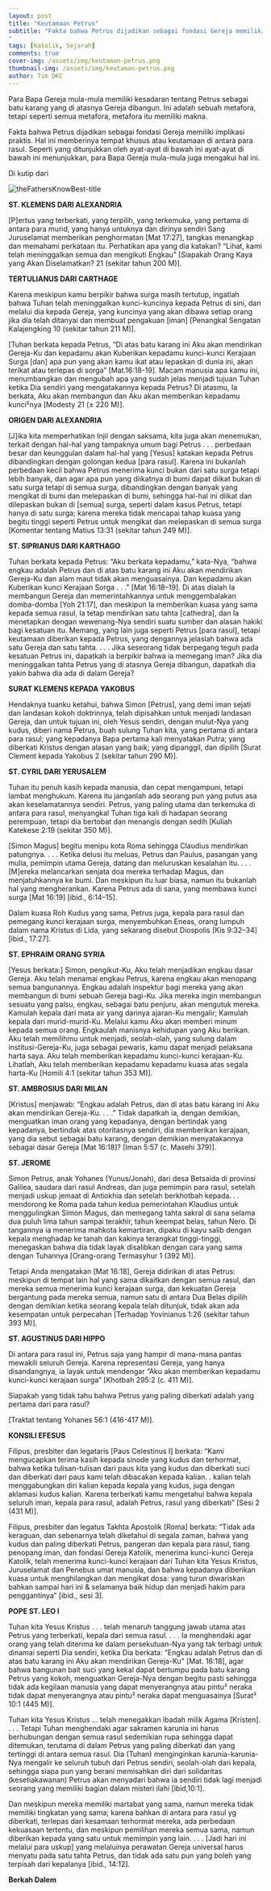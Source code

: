 ```yaml
---
layout: post
title: "Keutamaan Petrus"
subtitle: "Fakta bahwa Petrus dijadikan sebagai fondasi Gereja memiliki implikasi praktis. Hal ini memberinya tempat khusus atau keutamaan di antara para rasul. Seperti yang ditunjukkan oleh ayat-ayat di bawah ini ayat-ayat di bawah ini menunjukkan, para Bapa Gereja mula-mula juga mengakui hal ini.
"
tags: [Katolik, Sejarah]
comments: true
cover-img: /assets/img/keutaman-petrus.png
thumbnail-img: /assets/img/keutaman-petrus.png
author: Tim DKC
---
```


Para Bapa Gereja mula-mula memiliki kesadaran tentang Petrus sebagai batu karang yang di atasnya Gereja dibangun. Ini adalah sebuah metafora, tetapi seperti semua metafora, metafora itu memiliki makna.

Fakta bahwa Petrus dijadikan sebagai fondasi Gereja memiliki implikasi praktis. Hal ini memberinya tempat khusus atau keutamaan di antara para rasul. Seperti yang ditunjukkan oleh ayat-ayat di bawah ini ayat-ayat di bawah ini menunjukkan, para Bapa Gereja mula-mula juga mengakui hal ini.

Di kutip dari


![theFathersKnowBest-title](/assets/img/theFathersKnowBest.png)

**ST. KLEMENS DARI ALEXANDRIA**

\[P\]ertus yang terberkati, yang terpilih, yang terkemuka, yang pertama di antara para murid, yang hanya untuknya dan dirinya sendiri Sang Juruselamat memberikan penghormatan \[Mat 17:27\], tangkas menangkap dan memahami perkataan itu. Perhatikan apa yang dia katakan? “Lihat, kami telah meninggalkan semua dan mengikuti Engkau” \[Siapakah Orang Kaya yang Akan Diselamatkan? 21 (sekitar tahun 200 M)\].

**TERTULIANUS DARI CARTHAGE**

Karena meskipun kamu berpikir bahwa surga masih tertutup, ingatlah bahwa Tuhan telah meninggalkan kunci-kuncinya kepada Petrus di sini, dan melalui dia kepada Gereja, yang kuncinya yang akan dibawa setiap orang jika dia telah ditanyai dan membuat pengakuan \[iman\] \[Penangkal Sengatan Kalajengking 10 (sekitar tahun 211 M)\].

\[Tuhan berkata kepada Petrus, “Di atas batu karang ini Aku akan mendirikan Gereja-Ku dan kepadamu akan Kuberikan kepadamu kunci-kunci Kerajaan Surga \[dan\] apa pun yang akan kamu ikat atau lepaskan di dunia ini, akan terikat atau terlepas di sorga” \[Mat.16:18-19\]. Macam manusia apa kamu ini, menumbangkan dan mengubah apa yang sudah jelas menjadi tujuan Tuhan ketika Dia sendiri yang mengatakannya kepada Petrus? Di atasmu, Ia berkata, Aku akan membangun dan Aku akan memberikan kepadamu kunci²nya \[Modesty 21 (± 220 M)\].

**ORIGEN DARI ALEXANDRIA**

\[J\]ika kita memperhatikan Injil dengan saksama, kita juga akan menemukan, terkait dengan hal-hal yang tampaknya umum bagi Petrus . . . perbedaan besar dan keunggulan dalam hal-hal yang \[Yesus\] katakan kepada Petrus dibandingkan dengan golongan kedua \[para rasul\]. Karena ini bukanlah perbedaan kecil bahwa Petrus menerima kunci bukan dari satu surga tetapi lebih banyak, dan agar apa pun yang diikatnya di bumi dapat diikat bukan di satu surga tetapi di semua surga, dibandingkan dengan banyak yang mengikat di bumi dan melepaskan di bumi, sehingga hal-hal ini diikat dan dilepaskan bukan di \[semua\] surga, seperti dalam kasus Petrus, tetapi hanya di satu surga; karena mereka tidak mencapai tahap kuasa yang begitu tinggi seperti Petrus untuk mengikat dan melepaskan di semua surga \[Komentar tentang Matius 13:31 (sekitar tahun 249 M)\].

**ST. SIPRIANUS DARI KARTHAGO**

Tuhan berkata kepada Petrus: “Aku berkata kepadamu,” kata-Nya, “bahwa engkau adalah Petrus dan di atas batu karang ini Aku akan mendirikan Gereja-Ku dan alam maut tidak akan menguasainya. Dan kepadamu akan Kuberikan kunci Kerajaan Sorga . . .” \[Mat 16:18–19\]. Di atas dialah Ia membangun Gereja dan memerintahkannya untuk menggembalakan domba-domba \[Yoh 21:17\], dan meskipun Ia memberikan kuasa yang sama kepada semua rasul, Ia tetap mendirikan satu tahta \[cathedra\], dan Ia menetapkan dengan wewenang-Nya sendiri suatu sumber dan alasan hakiki bagi kesatuan itu. Memang, yang lain juga seperti Petrus \[para rasul\], tetapi keutamaan diberikan kepada Petrus, yang dengannya jelaslah bahwa ada satu Gereja dan satu tahta. . . . Jika seseorang tidak berpegang teguh pada kesatuan Petrus ini, dapatkah ia berpikir bahwa ia memegang iman? Jika dia meninggalkan tahta Petrus yang di atasnya Gereja dibangun, dapatkah dia yakin bahwa dia ada di dalam Gereja?

**SURAT KLEMENS KEPADA YAKOBUS**

Hendaknya tuanku ketahui, bahwa Simon \[Petrus\], yang demi iman sejati dan landasan kokoh doktrinnya, telah dipisahkan untuk menjadi landasan Gereja, dan untuk tujuan ini, oleh Yesus sendiri, dengan mulut-Nya yang kudus, diberi nama Petrus, buah sulung Tuhan kita, yang pertama di antara para rasul; yang kepadanya Bapa pertama kali menyatakan Putra; yang diberkati Kristus dengan alasan yang baik; yang dipanggil, dan dipilih \[Surat Clement kepada Yakobus 2 (sekitar tahun 290 M)\].

**ST. CYRIL DARI YERUSALEM**

Tuhan itu penuh kasih kepada manusia, dan cepat mengampuni, tetapi lambat menghukum. Karena itu janganlah ada seorang pun yang putus asa akan keselamatannya sendiri. Petrus, yang paling utama dan terkemuka di antara para rasul, menyangkal Tuhan tiga kali di hadapan seorang perempuan, tetapi dia bertobat dan menangis dengan sedih \[Kuliah Katekese 2:19 (sekitar 350 M)\].

\[Simon Magus\] begitu menipu kota Roma sehingga Claudius mendirikan patungnya. . . . Ketika delusi itu meluas, Petrus dan Paulus, pasangan yang mulia, pemimpin utama Gereja, datang dan meluruskan kesalahan itu. . . . \[M\]ereka melancarkan senjata doa mereka terhadap Magus, dan menjatuhkannya ke bumi. Dan meskipun itu luar biasa, namun itu bukanlah hal yang mengherankan. Karena Petrus ada di sana, yang membawa kunci surga \[Mat 16:19\] \[ibid., 6:14–15\].

Dalam kuasa Roh Kudus yang sama, Petrus juga, kepala para rasul dan pemegang kunci kerajaan surga, menyembuhkan Eneas, orang lumpuh dalam nama Kristus di Lida, yang sekarang disebut Diospolis \[Kis 9:32–34\] \[ibid., 17:27\].

**ST. EPHRAIM ORANG SYRIA**

\[Yesus berkata:\] Simon, pengikut-Ku, Aku telah menjadikan engkau dasar Gereja. Aku telah menamai engkau Petrus, karena engkau akan menopang semua bangunannya. Engkau adalah inspektur bagi mereka yang akan membangun di bumi sebuah Gereja bagi-Ku. Jika mereka ingin membangun sesuatu yang palsu, engkau, sebagai batu penjuru, akan mengutuk mereka. Kamulah kepala dari mata air yang darinya ajaran-Ku mengalir; Kamulah kepala dari murid-murid-Ku. Melalui kamu Aku akan memberi minum kepada semua orang. Engkaulah manisnya kehidupan yang Aku berikan. Aku telah memilihmu untuk menjadi, seolah-olah, yang sulung dalam institusi-Gereja-Ku, juga sebagai pewaris, kamu dapat menjadi pelaksana harta saya. Aku telah memberikan kepadamu kunci-kunci kerajaan-Ku. Lihatlah, Aku telah memberikan kepadamu kepadamu kuasa atas segala harta-Ku \[Homili 4:1 (sekitar tahun 353 M)\].

**ST. AMBROSIUS DARI MILAN**

\[Kristus\] menjawab: “Engkau adalah Petrus, dan di atas batu karang ini Aku akan mendirikan Gereja-Ku. . . .” Tidak dapatkah ia, dengan demikian, menguatkan iman orang yang kepadanya, dengan bertindak yang kepadanya, bertindak atas otoritasnya sendiri, dia memberikan kerajaan, yang dia sebut sebagai batu karang, dengan demikian menyatakannya sebagai dasar Gereja \[Mat 16:18\]? \[Iman 5:57 (c. Masehi 379)\].

**ST. JEROME**

Simon Petrus, anak Yohanes (Yunus/Jonah), dari desa Betsaida di provinsi Galilea, saudara dari rasul Andreas, dan juga pemimpin para rasul, setelah menjadi uskup jemaat di Antiokhia dan setelah berkhotbah kepada. . . mendorong ke Roma pada tahun kedua pemerintahan Klaudius untuk menggulingkan Simon Magus, dan memegang tahta sakral di sana selama dua puluh lima tahun sampai terakhir, tahun keempat belas, tahun Nero. Di tangannya ia menerima mahkota kemartiran, dipaku di kayu salib dengan kepala menghadap ke tanah dan kakinya terangkat tinggi-tinggi, menegaskan bahwa dia tidak layak disalibkan dengan cara yang sama dengan Tuhannya \[Orang-orang Termasyhur 1 (392 M)\].

Tetapi Anda mengatakan \[Mat 16:18\], Gereja didirikan di atas Petrus: meskipun di tempat lain hal yang sama dikaitkan dengan semua rasul, dan mereka semua menerima kunci kerajaan surga, dan kekuatan Gereja bergantung pada mereka semua, namun satu di antara Dua Belas dipilih dengan demikian ketika seorang kepala telah ditunjuk, tidak akan ada kesempatan untuk perpecahan \[Terhadap Yovinianus 1:26 (sekitar tahun 393 M)\].

**ST. AGUSTINUS DARI HIPPO**

Di antara para rasul ini, Petrus saja yang hampir di mana-mana pantas mewakili seluruh Gereja. Karena representasi Gereja, yang hanya disandangnya, ia layak untuk mendengar “Aku akan memberikan kepadamu kunci-kunci kerajaan surga” \[Khotbah 295:2 (c. 411 M)\].

Siapakah yang tidak tahu bahwa Petrus yang paling diberkati adalah yang pertama dari para rasul?

\[Traktat tentang Yohanes 56:1 (416-417 M)\].

**KONSILI EFESUS**

Filipus, presbiter dan legataris \[Paus Celestinus I\] berkata: “Kami mengucapkan terima kasih kepada sinode yang kudus dan terhormat, bahwa ketika tulisan-tulisan dari paus kita yang kudus dan diberkati suci dan diberkati dari paus kami telah dibacakan kepada kalian. . kalian telah menggabungkan diri kalian kepada kepala yang kudus, juga dengan aklamasi kudus kalian. Karena terberkati kamu mengetahui bahwa kepala seluruh iman, kepala para rasul, adalah Petrus, rasul yang diberkati” \[Sesi 2 (431 M)\].

Filipus, presbiter dan legatus Takhta Apostolik \[Roma\] berkata: “Tidak ada keraguan, dan sebenarnya telah diketahui di segala zaman, bahwa yang kudus dan paling diberkati Petrus, pangeran dan kepala para rasul, tiang penopang iman, dan fondasi Gereja Katolik, menerima kunci-kunci Gereja Katolik, telah menerima kunci-kunci kerajaan dari Tuhan kita Yesus Kristus, Juruselamat dan Penebus umat manusia, dan bahwa kepadanya diberikan kuasa untuk menghilangkan dan mengikat dosa: yang turun diwariskan bahkan sampai hari ini & selamanya baik hidup dan menjadi hakim para penggantinya” \[ibid., sesi 3\].

**POPE ST. LEO I**

Tuhan kita Yesus Kristus . . . telah menaruh tanggung jawab utama atas Petrus yang terberkati, kepala dari semua rasul. . . . Ia menghendaki agar orang yang telah diterima ke dalam persekutuan-Nya yang tak terbagi untuk dinamai seperti Dia sendiri, ketika Dia berkata: “Engkau adalah Petrus dan di atas batu karang ini Aku akan mendirikan Gereja-Ku” \[Mat. 16:18\], agar bahwa bangunan bait suci yang kekal dapat bertumpu pada batu karang Petrus yang kokoh, menguatkan Gereja-Nya dengan begitu pasti sehingga tidak ada kegilaan manusia yang dapat menyerangnya atau pintu² neraka tidak dapat menyerangnya atau pintu² neraka dapat menguasainya \[Surat² 10:1 (445 M)\].

Tuhan kita Yesus Kristus ... telah menegakkan ibadah milik Agama \[Kristen\]. . . . Tetapi Tuhan menghendaki agar sakramen karunia ini harus berhubungan dengan semua rasul sedemikian rupa sehingga dapat ditemukan, terutama di dalam Petrus yang paling diberkati dan yang tertinggi di antara semua rasul. Dia (Tuhan) menginginkan karunia-karunia-Nya mengalir ke seluruh tubuh dari Petrus sendiri, seolah-olah dari kepala, sehingga siapa pun yang berani memisahkan diri dari solidaritas (kesetiakawanan) Petrus akan menyadari bahwa ia sendiri tidak lagi menjadi seorang yang memiliki bagian dalam misteri ilahi \[ibid,10:1\].

Dan meskipun mereka memiliki martabat yang sama, namun mereka tidak memiliki tingkatan yang sama; karena bahkan di antara para rasul yg diberkati, terlepas dari kesamaan terhormat mereka, ada perbedaan kekuasaan tertentu, dan meskipun pemilihan mereka semua sama, namun diberikan kepada yang satu untuk memimpin yang lain. . . . \[Jadi hari ini melalui para uskup\] yang melaluinya perawatan Gereja universal harus menyatu pada satu tahta Petrus, dan tidak ada satu pun yang boleh yang terpisah dari kepalanya \[ibid., 14:12\].

**Berkah Dalem**